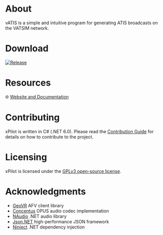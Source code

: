 # About
vATIS is a simple and intuitive program for generating ATIS broadcasts on the VATSIM network.

# Download
[![Release](https://img.shields.io/github/v/release/vatis-project/vatis?include_prereleases&style=for-the-badge)][1]

[1]: https://github.com/vatis-project/vatis/releases/latest

# Resources
:globe_with_meridians: [Website and Documentation](https://vatis.clowd.io)

# Contributing
xPilot is written in C# (.NET 6.0). Please read the [Contribution Guide](CONTRIBUTING.md) for details on how to contribute to the project.

# Licensing
xPilot is licensed under the [GPLv3 open-source license](LICENSE).

# Acknowledgments
* [GeoVR](https://github.com/macaba/GeoVR) AFV client library
* [Concentus](https://github.com/lostromb/concentus) OPUS audio codec implementation
* [NAudio](https://github.com/naudio/NAudio) .NET audio library
* [Json.NET](https://www.newtonsoft.com/json) high-performance JSON framework
* [Ninject](http://www.ninject.org/) .NET dependency injection
